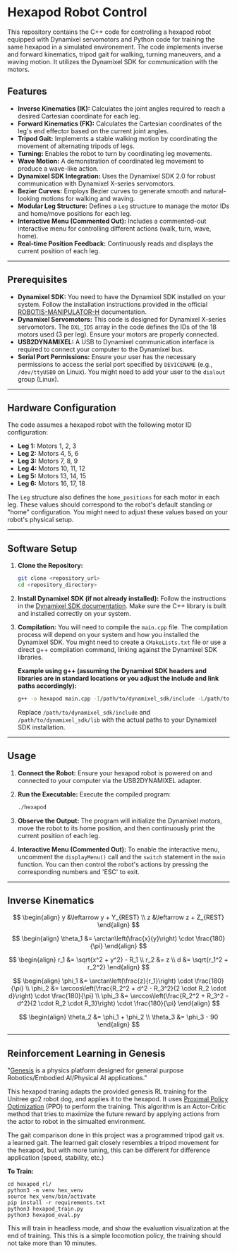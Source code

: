 # Hexapod Robot Control

This repository contains the C++ code for controlling a hexapod robot equipped with Dynamixel servomotors and Python code for training the same hexapod in a simulated environement. The code implements inverse and forward kinematics, tripod gait for walking, turning maneuvers, and a waving motion. It utilizes the Dynamixel SDK for communication with the motors.

## Features

* **Inverse Kinematics (IK):** Calculates the joint angles required to reach a desired Cartesian coordinate for each leg.
* **Forward Kinematics (FK):** Calculates the Cartesian coordinates of the leg's end effector based on the current joint angles.
* **Tripod Gait:** Implements a stable walking motion by coordinating the movement of alternating tripods of legs.
* **Turning:** Enables the robot to turn by coordinating leg movements.
* **Wave Motion:** A demonstration of coordinated leg movement to produce a wave-like action.
* **Dynamixel SDK Integration:** Uses the Dynamixel SDK 2.0 for robust communication with Dynamixel X-series servomotors.
* **Bezier Curves:** Employs Bezier curves to generate smooth and natural-looking motions for walking and waving.
* **Modular Leg Structure:** Defines a `Leg` structure to manage the motor IDs and home/move positions for each leg.
* **Interactive Menu (Commented Out):** Includes a commented-out interactive menu for controlling different actions (walk, turn, wave, home).
* **Real-time Position Feedback:** Continuously reads and displays the current position of each leg.

---

## Prerequisites

* **Dynamixel SDK:** You need to have the Dynamixel SDK installed on your system. Follow the installation instructions provided in the official [ROBOTIS-MANIPULATOR-H](https://emanual.robotis.com/docs/en/software/dynamixel/dynamixel_sdk/overview/) documentation.
* **Dynamixel Servomotors:** This code is designed for Dynamixel X-series servomotors. The `DXL_IDS` array in the code defines the IDs of the 18 motors used (3 per leg). Ensure your motors are properly connected.
* **USB2DYNAMIXEL:** A USB to Dynamixel communication interface is required to connect your computer to the Dynamixel bus.
* **Serial Port Permissions:** Ensure your user has the necessary permissions to access the serial port specified by `DEVICENAME` (e.g., `/dev/ttyUSB0` on Linux). You might need to add your user to the `dialout` group (Linux).

---

## Hardware Configuration

The code assumes a hexapod robot with the following motor ID configuration:

* **Leg 1:** Motors 1, 2, 3
* **Leg 2:** Motors 4, 5, 6
* **Leg 3:** Motors 7, 8, 9
* **Leg 4:** Motors 10, 11, 12
* **Leg 5:** Motors 13, 14, 15
* **Leg 6:** Motors 16, 17, 18

The `Leg` structure also defines the `home_positions` for each motor in each leg. These values should correspond to the robot's default standing or "home" configuration. You might need to adjust these values based on your robot's physical setup.

---

## Software Setup

1.  **Clone the Repository:**
    ```bash
    git clone <repository_url>
    cd <repository_directory>
    ```

2.  **Install Dynamixel SDK (if not already installed):**
    Follow the instructions in the [Dynamixel SDK documentation](https://emanual.robotis.com/docs/en/software/dynamixel/dynamixel_sdk/overview/). Make sure the C++ library is built and installed correctly on your system.

3.  **Compilation:**
    You will need to compile the `main.cpp` file. The compilation process will depend on your system and how you installed the Dynamixel SDK. You might need to create a `CMakeLists.txt` file or use a direct g++ compilation command, linking against the Dynamixel SDK libraries.

    **Example using g++ (assuming the Dynamixel SDK headers and libraries are in standard locations or you adjust the include and link paths accordingly):**
    ```bash
    g++ -o hexapod main.cpp -I/path/to/dynamixel_sdk/include -L/path/to/dynamixel_sdk/lib -ldynamixel_sdk
    ```
    Replace `/path/to/dynamixel_sdk/include` and `/path/to/dynamixel_sdk/lib` with the actual paths to your Dynamixel SDK installation.
---
## Usage

1.  **Connect the Robot:** Ensure your hexapod robot is powered on and connected to your computer via the USB2DYNAMIXEL adapter.

2.  **Run the Executable:** Execute the compiled program:
    ```bash
    ./hexapod
    ```

3.  **Observe the Output:** The program will initialize the Dynamixel motors, move the robot to its home position, and then continuously print the current position of each leg.

4.  **Interactive Menu (Commented Out):** To enable the interactive menu, uncomment the `displayMenu()` call and the `switch` statement in the `main` function. You can then control the robot's actions by pressing the corresponding numbers and 'ESC' to exit.


---

## Inverse Kinematics
$$
\begin{align}
y &\leftarrow y + Y_{REST} \\
z &\leftarrow z + Z_{REST}
\end{align}
$$

$$
\begin{align}
\theta_1 &= \arctan\left(\frac{x}{y}\right) \cdot \frac{180}{\pi}
\end{align}
$$

$$
\begin{align}
r_1 &= \sqrt{x^2 + y^2} - R_1 \\
r_2 &= z \\
d &= \sqrt{r_1^2 + r_2^2}
\end{align}
$$

$$
\begin{align}
\phi_1 &= \arctan\left(\frac{z}{r_1}\right) \cdot \frac{180}{\pi} \\
\phi_2 &= \arccos\left(\frac{R_2^2 + d^2 - R_3^2}{2 \cdot R_2 \cdot d}\right) \cdot \frac{180}{\pi} \\
\phi_3 &= \arccos\left(\frac{R_2^2 + R_3^2 - d^2}{2 \cdot R_2 \cdot R_3}\right) \cdot \frac{180}{\pi}
\end{align}
$$

$$
\begin{align}
\theta_2 &= \phi_1 + \phi_2 \\
\theta_3 &= \phi_3 - 90
\end{align}
$$

---

## Reinforcement Learning in Genesis

"[Genesis](https://genesis-world.readthedocs.io/en/latest/) is a physics platform designed for general purpose Robotics/Embodied AI/Physical AI applications." 

This hexapod traning adapts the provided genesis RL training for the Unitree go2 robot dog, and applies it to the hexapod. It uses [Proximal Policy Optimization](https://openai.com/index/openai-baselines-ppo/) (PPO) to perform the training. This algorithm is an Actor-Critic method that tries to maximize the future reward by applying actions from the actor to robot in the simualted environment.

The gait comparison done in this project was a programmed tripod gait vs. a learned gait. The learned gait closely resembles a tripod movement for the hexapod, but with more tuning, this can be different for difference application (speed, stability, etc.)

**To Train:**

```
cd hexapod_rl/
python3 -m venv hex_venv
source hex_venv/bin/activate
pip install -r requirements.txt
python3 hexapod_train.py
python3 hexapod_eval.py
```

This will train in headless mode, and show the evaluation visualization at the end of training. This this is a simple locomotion policy, the training should not take more than 10 minutes.




